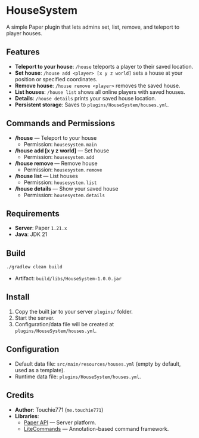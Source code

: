 # HouseSystem

A simple Paper plugin that lets admins set, list, remove, and teleport to player houses.

## Features
- **Teleport to your house**: `/house` teleports a player to their saved location.
- **Set house**: `/house add <player> [x y z world]` sets a house at your position or specified coordinates.
- **Remove house**: `/house remove <player>` removes the saved house.
- **List houses**: `/house list` shows all online players with saved houses.
- **Details**: `/house details` prints your saved house location.
- **Persistent storage**: Saves to `plugins/HouseSystem/houses.yml`.

## Commands and Permissions
- **/house** — Teleport to your house
  - Permission: `housesystem.main`
- **/house add <player> [x y z world]** — Set house
  - Permission: `housesystem.add`
- **/house remove <player>** — Remove house
  - Permission: `housesystem.remove`
- **/house list** — List houses
  - Permission: `housesystem.list`
- **/house details** — Show your saved house
  - Permission: `housesystem.details`

## Requirements
- **Server**: Paper `1.21.x`
- **Java**: JDK 21

## Build
```bash
./gradlew clean build
```
- Artifact: `build/libs/HouseSystem-1.0.0.jar`

## Install
1. Copy the built jar to your server `plugins/` folder.
2. Start the server.
3. Configuration/data file will be created at `plugins/HouseSystem/houses.yml`.

## Configuration
- Default data file: `src/main/resources/houses.yml` (empty by default, used as a template).
- Runtime data file: `plugins/HouseSystem/houses.yml`.

## Credits
- **Author**: Touchie771 (`me.touchie771`)
- **Libraries**:
  - [Paper API](https://papermc.io/) — Server platform.
  - [LiteCommands](https://github.com/Rollczi/LiteCommands) — Annotation-based command framework.